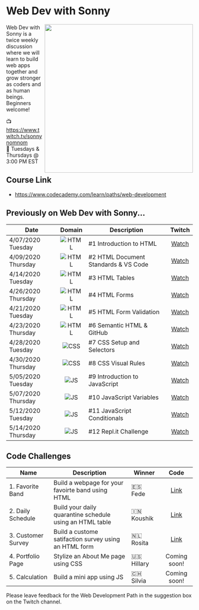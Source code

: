# Web Dev with Sonny

<a href="https://www.codecademy.com" target="_blank"><img src="https://github.com/sonnynomnom/web-dev-with-sonny/blob/master/logo.png" align="right" width=400;></a>

Web Dev with Sonny is a twice weekly discussion where we will learn to build web apps together and grow stronger as coders and as human beings. Beginners welcome!

📺 https://www.twitch.tv/sonnynomnom <br>
📆 Tuesdays & Thursdays @ 3:00 PM EST

## Course Link

- https://www.codecademy.com/learn/paths/web-development

## Previously on Web Dev with Sonny...

| Date | Domain | Description | Twitch |
| --- | :---: | --- |:---:|
| 4/07/2020 Tuesday | ![HTML](https://github.com/sonnynomnom/web-dev-with-sonny/blob/master/html.png) | #1 Introduction to HTML | [Watch](https://www.twitch.tv/videos/586254495?collection=8sq6CqKWAxaitw) |
| 4/09/2020 Thursday | ![HTML](https://github.com/sonnynomnom/web-dev-with-sonny/blob/master/html.png) | #2 HTML Document Standards & VS Code| [Watch](https://www.twitch.tv/videos/591215784?collection=8sq6CqKWAxaitw) |
| 4/14/2020 Tuesday | ![HTML](https://github.com/sonnynomnom/web-dev-with-sonny/blob/master/html.png) | #3 HTML Tables | [Watch](https://www.twitch.tv/videos/592993926?collection=8sq6CqKWAxaitw) | 
| 4/26/2020 Thursday | ![HTML](https://github.com/sonnynomnom/web-dev-with-sonny/blob/master/html.png) | #4 HTML Forms | [Watch](https://www.twitch.tv/videos/594051849?collection=8sq6CqKWAxaitw) |
| 4/21/2020 Tuesday | ![HTML](https://github.com/sonnynomnom/web-dev-with-sonny/blob/master/html.png) | #5 HTML Form Validation | [Watch](https://www.twitch.tv/videos/600059918?collection=8sq6CqKWAxaitw) |
| 4/23/2020 Thursday | ![HTML](https://github.com/sonnynomnom/web-dev-with-sonny/blob/master/html.png) | #6 Semantic HTML & GitHub | [Watch](https://www.twitch.tv/videos/600059918?collection=8sq6CqKWAxaitw) |
| 4/28/2020 Tuesday | ![CSS](https://github.com/sonnynomnom/web-dev-with-sonny/blob/master/css.png) | #7 CSS Setup and Selectors | [Watch](https://www.twitch.tv/videos/613063611) | 
| 4/30/2020 Thursday | ![CSS](https://github.com/sonnynomnom/web-dev-with-sonny/blob/master/css.png) | #8 CSS Visual Rules | [Watch](https://www.twitch.tv/videos/613084168) | 
| 5/05/2020 Tuesday | ![JS](https://github.com/sonnynomnom/web-dev-with-sonny/blob/master/js.png) | #9 Introduction to JavaScript | [Watch](https://www.twitch.tv/videos/613142380) | 
| 5/07/2020 Thursday | ![JS](https://github.com/sonnynomnom/web-dev-with-sonny/blob/master/js.png) | #10 JavaScript Variables | [Watch](https://www.twitch.tv/videos/614204251) | 
| 5/12/2020 Tuesday | ![JS](https://github.com/sonnynomnom/web-dev-with-sonny/blob/master/js.png) | #11 JavaScript Conditionals | [Watch](https://www.twitch.tv/videos/622181992) | 
| 5/14/2020 Thursday | ![JS](https://github.com/sonnynomnom/web-dev-with-sonny/blob/master/js.png) | #12 Repl.it Challenge | [Watch](https://www.twitch.tv/videos/622214602) | 

## Code Challenges

| Name | Description | Winner | Code |
| --- | --- | --- |:---:|
| 1. Favorite Band | Build a webpage for your favoirte band using HTML | 🇪🇸 Fede | [Link](https://github.com/sonnynomnom/web-dev-with-sonny/blob/master/code-challenges/1-favorite-band/main.html) | 
| 2. Daily Schedule | Build your daily quarantine schedule using an HTML table | 🇮🇳 Koushik | [Link](https://github.com/sonnynomnom/web-dev-with-sonny/blob/master/code-challenges/2-daily-schedule/koushik-schedule/daily_routine.html) |
| 3. Customer Survey | Build a custome satifaction survey using an HTML form | 🇳🇱 Rosita | [Link](https://github.com/sonnynomnom/web-dev-with-sonny/tree/master/code-challenges/3-customer-survey) |
| 4. Portfolio Page | Stylize an About Me page using CSS | 🇺🇸 Hillary | Coming soon! |
| 5. Calculation | Build a mini app using JS | 🇨🇭 Silvia | Coming soon! |

Please leave feedback for the Web Development Path in the suggestion box on the Twitch channel.
